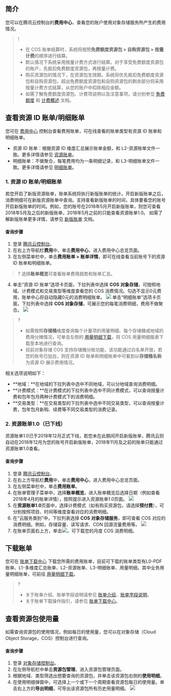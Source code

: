 ## 简介
您可以在腾讯云控制台的**费用中心**，查看您的账户使用对象存储服务所产生的费用情况。



>!
> - 在 COS 账单结算时，系统将按照**免费额度资源包 > 自购资源包 > 按量计费**的顺序进行结算。
>  - 默认情况下系统采用按量计费方式进行结算。对于享受免费额度资源包的账户，先抵扣免费额度资源包，再按量计费。
>  - 购买资源包的情况下，在资源包生效期，系统将优先抵扣免费额度资源包和自购资源包，超出免费额度资源包和自购资源包的剩余部分将采用按量计费方式结算，从您的账户中扣除相应金额。
> - 如需了解免费额度资源包、计费项说明以及注意事项，请分别参见 [免费额度](https://cloud.tencent.com/document/product/436/6240) 和 [计费概述](https://cloud.tencent.com/document/product/436/16871) 文档。



## 查看资源 ID 账单/明细账单


您可在 [费用中心](https://console.cloud.tencent.com/expense/overview) 控制台查看费用账单，可在线查看的账单类型有资源 ID 账单和明细账单。

- 资源 ID 账单：根据资源 ID 维度汇总展示账单金额，和 L2-资源账单文件一致。更多详情请参见 [资源账单](https://cloud.tencent.com/document/product/555/61403#.E8.B5.84.E6.BA.90.E8.B4.A6.E5.8D.95)。
- 明细账单：不做聚合，每笔费用均为一条明细记录，和 L3-明细账单文件一致。更多详情请参见 [明细账单](https://cloud.tencent.com/document/product/555/61403#.E6.98.8E.E7.BB.86.E8.B4.A6.E5.8D.95)。





<span id="XBZD"></span>

### 1. 资源 ID 账单/明细账单

若您开启了新版资源账单，账单系统将执行新版账单的统计。开启新版账单之后，消费明细可在新版资源账单中查询。支持查看新版账单的时间，具体要看您的账号开启新版账单的时间。例如，您的账号在2018年5月开启新版账单，则您可查看2018年5月及之后的新版账单，2018年5月之前的只能查看资源账单1.0。
如需了解新版账单更多详情，请参见 [新版账单](https://cloud.tencent.com/document/product/555/61402) 文档。

#### 查询步骤
1. 登录 [腾讯云控制台](https://console.cloud.tencent.com)。
2. 在右上方导航栏**费用**中，单击**费用中心**，进入费用中心总览页面。
3. 在左侧菜单栏中，单击**费用账单 > 账单详情**，即可在线查看当前账号下的资源 ID 账单和明细账单。
>? 选择**账单概览**可查看账单费用趋势和账单汇总。
>
4. 单击“资源 ID 账单”选项卡页面，下拉列表中选择 **COS 对象存储**，可按照地域、计费模式和交易类型等维度查看您的 COS 消费情况。勾选不显示0元费用，账单中心将自动隐藏0元的消费明细账单。
![](https://qcloudimg.tencent-cloud.cn/raw/ecd3f634e856efb1fe80b16dd061ce40.png)
单击“明细账单”选项卡页面，下拉列表中选择 **COS 对象存储**，可展示您的每笔消费明细，费用不做聚合。
![](https://qcloudimg.tencent-cloud.cn/raw/4ec5a3dd3b3bb03fa06970dac314fefa.png)
>? 
>- 如需按照**存储桶**维度查询每个计量项的用量明细、每个存储桶或地域的费用分摊情况，可单击左侧的 [用量明细下载](https://console.cloud.tencent.com/expense/bill/dosageDownload)，将 COS 用量明细报表下载至本地进行查询。
>- 目前对象存储 COS 支持存储桶分账功能，该功能通过白名单开放，若您的账号已加白，则在资源 ID 账单和明细账单中可看到以**存储桶名称**为资源 ID 展示费用情况。
>
相关选项说明如下：
 - **地域：**在地域的下拉列表中选中不同地域，可以分地域查询消费明细。
 - **计费模式：**在计费模式的下拉列表中选中不同计费模式，可以查询按量计费和包年包月两种计费模式下的消费明细。
 - **交易类型：**在交易类型的下拉列表中选中不同交易类型，可以查询按量计费，包年包月新购、续费等不同交易类型的消费记录。





<span id="JBZD"></span>
### 2. 资源账单1.0（已下线）


资源账单1.0已于2018年12月正式下线，若您未在此期间开启新版账单，腾讯云则自动在2018年12月为您的账号开启新版账单，2018年11月及之前的账单只能通过资源账单1.0查看。


#### 查询步骤

1. 登录 [腾讯云控制台](https://console.cloud.tencent.com)。
2. 在右上方导航栏**费用**中，单击**费用中心**，进入费用中心总览页面。
3. 在左侧菜单栏中，单击**费用账单**。
4. 在账单管理子菜单中，选择**账单概览**，进入账单概览后选择日期（例如查看2018年4月的账单详情），按照提示进入资源账单1.0页面。
![](https://qcloudimg.tencent-cloud.cn/raw/69448450aff187ae6b679ff812a1c146.png)
5. 在**资源账单1.0**页面中，选择计费模式（如有购买资源包，请选择**预付费**），可分别按照项目、时间等维度查看对应的消费明细。
6. 在“云服务类别”中，下拉列表选择 **COS 对象存储服务**，即可查看 COS 对应的消费明细。例如，存储容量、读写请求、CDN 回源流量费用等。
![](https://main.qcloudimg.com/raw/8da4b493880876c64ae1bd8d8798522c.jpg)
7. 在账单页面右上方，单击<img src="https://main.qcloudimg.com/raw/a62b1624cbabded9ada7f42549be5b44.png"  style="margin:0;">，可下载您的月度 COS 消费明细。


<span id="download"></span>

## 下载账单

您可在 [账单下载中心](https://console.cloud.tencent.com/expense/bill/downloadCenter) 下载您所需的费用账单，目前可下载的账单类型有L0-PDF账单、L1-多维度汇总账单、L2-资源账单、L3-明细账单、用量明细。其中业务用量明细账单，可前往 [用量明细下载](https://console.cloud.tencent.com/expense/bill/dosageDownload)。

>?
>- 关于账单介绍、账单字段说明请参见 [账单介绍](https://cloud.tencent.com/document/product/555/30250)、[账单字段说明](https://cloud.tencent.com/document/product/555/44144)。
>- 关于账单下载操作指引，请参见 [账单下载中心](https://cloud.tencent.com/document/product/555/67364)。

<span id="JYB"></span>
## 查看资源包使用量


如需查询资源包的使用情况，例如每日的使用量，您可以在对象存储（Cloud Object Storage，COS）控制台进行查询。


#### 查询步骤

1. 登录 [对象存储控制台](https://console.cloud.tencent.com/cos)。
2. 在左侧导航栏中单击**资源包管理**，进入资源包管理页面。
3. 根据地域、类型筛选出想要查询的资源包，并单击该资源包右侧的**使用明细**。
4. 在使用明细弹窗中，可选择上一个或下一个周期查看资源包每日的使用量。单击右上方的**导出明细**，可导出该资源包所有历史用量明细。
![](https://main.qcloudimg.com/raw/88119c8ba0738822637b8b5406a3a508.png)






